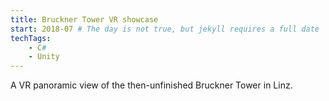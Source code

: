 ```yaml
---
title: Bruckner Tower VR showcase
start: 2018-07 # The day is not true, but jekyll requires a full date
techTags:
    - C#
    - Unity
---
```


A VR panoramic view of the then-unfinished Bruckner Tower in Linz.

<!--more-->